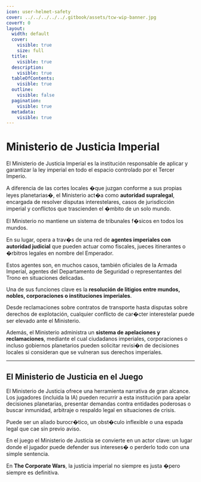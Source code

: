 ```yaml
---
icon: user-helmet-safety
cover: ../../../../../.gitbook/assets/tcw-wip-banner.jpg
coverY: 0
layout:
  width: default
  cover:
    visible: true
    size: full
  title:
    visible: true
  description:
    visible: true
  tableOfContents:
    visible: true
  outline:
    visible: false
  pagination:
    visible: true
  metadata:
    visible: true
---
```


# Ministerio de Justicia Imperial

El Ministerio de Justicia Imperial es la institución responsable de aplicar y garantizar la ley imperial en todo el espacio controlado por el Tercer Imperio.

A diferencia de las cortes locales �que juzgan conforme a sus propias leyes planetarias�, el Ministerio act�a como **autoridad supralegal**, encargada de resolver disputas interestelares, casos de jurisdicción imperial y conflictos que trascienden el �mbito de un solo mundo.

El Ministerio no mantiene un sistema de tribunales f�sicos en todos los mundos.

En su lugar, opera a trav�s de una red de **agentes imperiales con autoridad judicial** que pueden actuar como fiscales, jueces itinerantes o �rbitros legales en nombre del Emperador.

Estos agentes son, en muchos casos, también oficiales de la Armada Imperial, agentes del Departamento de Seguridad o representantes del Trono en situaciones delicadas.

Una de sus funciones clave es la **resolución de litigios entre mundos, nobles, corporaciones o instituciones imperiales**.

Desde reclamaciones sobre contratos de transporte hasta disputas sobre derechos de explotación, cualquier conflicto de car�cter interestelar puede ser elevado ante el Ministerio.

Además, el Ministerio administra un **sistema de apelaciones y reclamaciones**, mediante el cual ciudadanos imperiales, corporaciones o incluso gobiernos planetarios pueden solicitar revisi�n de decisiones locales si consideran que se vulneran sus derechos imperiales.

***

## El Ministerio de Justicia en el Juego

El Ministerio de Justicia ofrece una herramienta narrativa de gran alcance. Los jugadores (incluida la IA) pueden recurrir a esta institución para apelar decisiones planetarias, presentar demandas contra entidades poderosas o buscar inmunidad, arbitraje o respaldo legal en situaciones de crisis.

Puede ser un aliado burocr�tico, un obst�culo inflexible o una espada legal que cae sin previo aviso.

En el juego el Ministerio de Justicia se convierte en un actor clave: un lugar donde el jugador puede defender sus intereses� o perderlo todo con una simple sentencia.

En **The Corporate Wars**, la justicia imperial no siempre es justa �pero siempre es definitiva.

